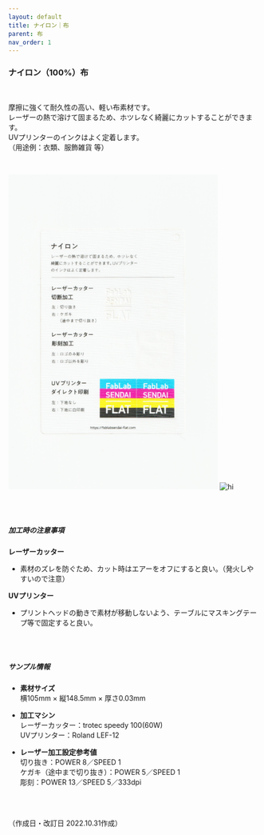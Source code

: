 ```yaml
---
layout: default
title: ナイロン｜布
parent: 布
nav_order: 1
---
```


### ナイロン（100%）布
<br>

摩擦に強くて耐久性の高い、軽い布素材です。<br>
レーザーの熱で溶けて固まるため、ホツレなく綺麗にカットすることができます。<br>
UVプリンターのインクはよく定着します。<br>
（用途例：衣類、服飾雑貨 等）

<br>

<img src="assets/27_Nylon_1.png" width="420" alt="hi" class="inline"/> <img src="assets/27_Nylon_2.png" width="420" alt="hi" class="inline"/>

<br><br>



##### 加工時の注意事項

**レーザーカッター**
<br>
* 素材のズレを防ぐため、カット時はエアーをオフにすると良い。（発火しやすいので注意）

**UVプリンター**
<br>
* プリントヘッドの動きで素材が移動しないよう、テーブルにマスキングテープ等で固定すると良い。

<br><br>

##### サンプル情報

* **素材サイズ**<br>
横105mm × 縦148.5mm × 厚さ0.03mm

* **加工マシン**<br>
レーザーカッター：trotec speedy 100(60W)<br>
UVプリンター：Roland LEF-12<br>

* **レーザー加工設定参考値**<br>
切り抜き：POWER 8／SPEED 1<br>
ケガキ（途中まで切り抜き）：POWER 5／SPEED 1<br>
彫刻：POWER 13／SPEED 5／333dpi<br>

<br><br>

（作成日・改訂日 2022.10.31作成）
